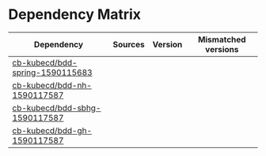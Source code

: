 # Dependency Matrix

Dependency | Sources | Version | Mismatched versions
---------- | ------- | ------- | -------------------
[cb-kubecd/bdd-spring-1590115683](https://github.com/cb-kubecd/bdd-spring-1590115683.git) |  | []() | 
[cb-kubecd/bdd-nh-1590117587](https://github.com/cb-kubecd/bdd-nh-1590117587.git) |  | []() | 
[cb-kubecd/bdd-sbhg-1590117587](https://github.com/cb-kubecd/bdd-sbhg-1590117587.git) |  | []() | 
[cb-kubecd/bdd-gh-1590117587](https://github.com/cb-kubecd/bdd-gh-1590117587.git) |  | []() | 
